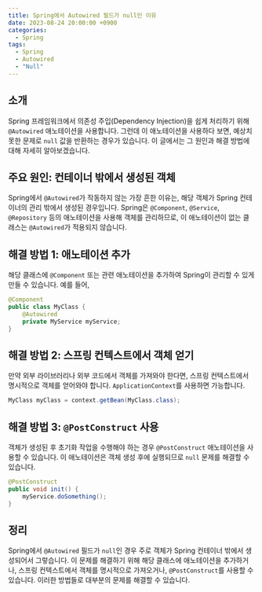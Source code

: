 ```yaml
---
title: Spring에서 Autowired 필드가 null인 이유
date: 2023-08-24 20:00:00 +0900
categories:
  - Spring
tags:
  - Spring
  - Autowired
  - "Null"
---
```

## 소개

Spring 프레임워크에서 의존성 주입(Dependency Injection)을 쉽게 처리하기 위해 `@Autowired` 애노테이션을 사용합니다. 그런데 이 애노테이션을 사용하다 보면, 예상치 못한 문제로 `null` 값을 반환하는 경우가 있습니다. 이 글에서는 그 원인과 해결 방법에 대해 자세히 알아보겠습니다.

## 주요 원인: 컨테이너 밖에서 생성된 객체

Spring에서 `@Autowired`가 작동하지 않는 가장 흔한 이유는, 해당 객체가 Spring 컨테이너의 관리 밖에서 생성된 경우입니다. Spring은 `@Component`, `@Service`, `@Repository` 등의 애노테이션을 사용해 객체를 관리하므로, 이 애노테이션이 없는 클래스는 `@Autowired`가 적용되지 않습니다.

## 해결 방법 1: 애노테이션 추가

해당 클래스에 `@Component` 또는 관련 애노테이션을 추가하여 Spring이 관리할 수 있게 만들 수 있습니다. 예를 들어,

```java
@Component
public class MyClass {
    @Autowired
    private MyService myService;
}
```

## 해결 방법 2: 스프링 컨텍스트에서 객체 얻기

만약 외부 라이브러리나 외부 코드에서 객체를 가져와야 한다면, 스프링 컨텍스트에서 명시적으로 객체를 얻어와야 합니다. `ApplicationContext`를 사용하면 가능합니다.

```java
MyClass myClass = context.getBean(MyClass.class);
```

## 해결 방법 3: `@PostConstruct` 사용

객체가 생성된 후 초기화 작업을 수행해야 하는 경우 `@PostConstruct` 애노테이션을 사용할 수 있습니다. 이 애노테이션은 객체 생성 후에 실행되므로 `null` 문제를 해결할 수 있습니다.

```java
@PostConstruct
public void init() {
    myService.doSomething();
}
```

## 정리

Spring에서 `@Autowired` 필드가 `null`인 경우 주로 객체가 Spring 컨테이너 밖에서 생성되어서 그렇습니다. 이 문제를 해결하기 위해 해당 클래스에 애노테이션을 추가하거나, 스프링 컨텍스트에서 객체를 명시적으로 가져오거나, `@PostConstruct`를 사용할 수 있습니다. 이러한 방법들로 대부분의 문제를 해결할 수 있습니다.